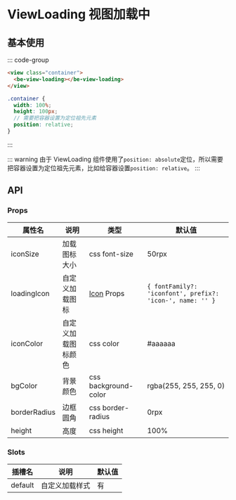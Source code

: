 # ViewLoading 视图加载中

## 基本使用

::: code-group

```html [template]
<view class="container">
  <be-view-loading></be-view-loading>
</view>
```

```scss [style scoped]
.container {
  width: 100%;
  height: 100px;
  // 需要把容器设置为定位祖先元素
  position: relative;
}
```

:::

<ExampleIframe url="/pages/viewLoading/basic" height="135px"></ExampleIframe>

::: warning
由于 ViewLoading 组件使用了`position: absolute`定位，所以需要把容器设置为定位祖先元素，比如给容器设置`position: relative`。
:::

## API

### Props

| 属性名       | 说明               | 类型                           | 默认值                                                    |
| ------------ | ------------------ | ------------------------------ | --------------------------------------------------------- |
| iconSize     | 加载图标大小       | css font-size                  | 50rpx                                                     |
| loadingIcon  | 自定义加载图标     | [Icon](/components/icon) Props | `{ fontFamily?: 'iconfont', prefix?: 'icon-', name: '' }` |
| iconColor    | 自定义加载图标颜色 | css color                      | #aaaaaa                                                   |
| bgColor      | 背景颜色           | css background-color           | rgba(255, 255, 255, 0)                                    |
| borderRadius | 边框圆角           | css border-radius              | 0rpx                                                      |
| height       | 高度               | css height                     | 100%                                                      |

### Slots

| 插槽名  | 说明           | 默认值 |
| ------- | -------------- | ------ |
| default | 自定义加载样式 | 有     |

<script setup lang="ts">
import ExampleIframe from "../src/ExampleIframe.vue";
</script>
